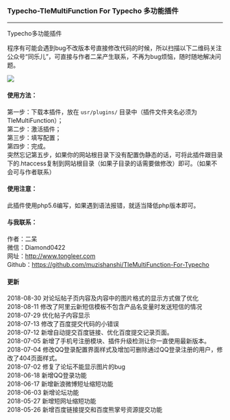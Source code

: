 ### Typecho-TleMultiFunction For Typecho 多功能插件
---

Typecho多功能插件

程序有可能会遇到bug不改版本号直接修改代码的时候，所以扫描以下二维码关注公众号“同乐儿”，可直接与作者二呆产生联系，不再为bug烦恼，随时随地解决问题。

<img src="http://me.tongleer.com/content/uploadfile/201706/008b1497454448.png">

#### 使用方法：
第一步：下载本插件，放在 `usr/plugins/` 目录中（插件文件夹名必须为TleMultiFunction）；<br />
第二步：激活插件；<br />
第三步：填写配置；<br />
第四步：完成。<br />
突然忘记第五步，如果你的网站根目录下没有配置伪静态的话，可将此插件跟目录下的.htaccess复制到网站根目录（如果子目录的话需要做修改）即可。（如果不会可与作者联系）

#### 使用注意：
此插件使用php5.6编写，如果遇到语法报错，就适当降低php版本即可。

#### 与我联系：
作者：二呆<br />
微信：Diamond0422<br />
网址：http://www.tongleer.com<br />
Github：https://github.com/muzishanshi/TleMultiFunction-For-Typecho

#### 更新
2018-08-30 对论坛帖子页内容及内容中的图片格式的显示方式做了优化<br />
2018-08-11 修改了阿里云新短信模板不包含产品名变量时发送短信的情况<br />
2018-07-29 优化帖子内容显示<br />
2018-07-13 修改了百度提交代码的小错误<br />
2018-07-12 新增自动提交百度链接、优化百度提交记录页面。<br />
2018-07-05 新增了手机号注册模块、插件升级检测让你一直使用最新版本。<br />
2018-07-04 修改QQ登录配置界面样式及增加可删除通过QQ登录注册的用户，修改了404页面样式。<br />
2018-07-02 修复了论坛不能显示图片的bug<br />
2018-06-18 新增QQ登录功能<br />
2018-06-17 新增新浪微博短址缩短功能<br />
2018-06-03 新增论坛功能<br />
2018-05-27 新增短网址缩短功能<br />
2018-05-26 新增百度链接提交和百度熊掌号资源提交功能